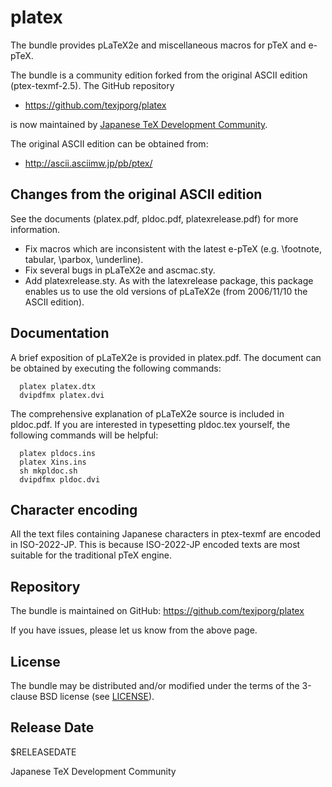 # platex

The bundle provides pLaTeX2e and miscellaneous macros for pTeX and e-pTeX.

The bundle is a community edition forked from the original ASCII edition
(ptex-texmf-2.5). The GitHub repository

- https://github.com/texjporg/platex

is now maintained by [Japanese TeX Development Community](http://texjp.org).

The original ASCII edition can be obtained from:

- http://ascii.asciimw.jp/pb/ptex/

## Changes from the original ASCII edition

See the documents (platex.pdf, pldoc.pdf, platexrelease.pdf) for more information.

- Fix macros which are inconsistent with the latest e-pTeX
  (e.g. \footnote, tabular, \parbox, \underline).
- Fix several bugs in pLaTeX2e and ascmac.sty.
- Add platexrelease.sty. As with the latexrelease package, this
  package enables us to use the old versions of pLaTeX2e (from
  2006/11/10 the ASCII edition).

## Documentation

A brief exposition of pLaTeX2e is provided in platex.pdf.
The document can be obtained by executing the following commands:

~~~~
  platex platex.dtx
  dvipdfmx platex.dvi
~~~~

The comprehensive explanation of pLaTeX2e source is included in
pldoc.pdf. If you are interested in typesetting pldoc.tex yourself,
the following commands will be helpful:

~~~~
  platex pldocs.ins
  platex Xins.ins
  sh mkpldoc.sh
  dvipdfmx pldoc.dvi
~~~~

## Character encoding

All the text files containing Japanese characters in ptex-texmf are
encoded in ISO-2022-JP. This is because ISO-2022-JP encoded texts
are most suitable for the traditional pTeX engine.

## Repository

The bundle is maintained on GitHub:
https://github.com/texjporg/platex

If you have issues, please let us know from the above page.

## License

The bundle may be distributed and/or modified under the terms of
the 3-clause BSD license (see [LICENSE](./LICENSE)).

## Release Date

$RELEASEDATE

Japanese TeX Development Community
